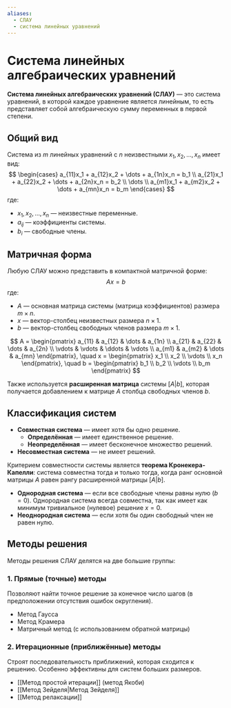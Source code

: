 ```yaml
---
aliases:
  - СЛАУ
  - система линейных уравнений
---
```

# Система линейных алгебраических уравнений

**Система линейных алгебраических уравнений (СЛАУ)** — это система уравнений, в которой каждое уравнение является линейным, то есть представляет собой алгебраическую сумму переменных в первой степени.

## Общий вид

Система из $m$ линейных уравнений с $n$ неизвестными $x_1, x_2, \dots, x_n$ имеет вид:
$$
\begin{cases}
a_{11}x_1 + a_{12}x_2 + \dots + a_{1n}x_n = b_1 \\
a_{21}x_1 + a_{22}x_2 + \dots + a_{2n}x_n = b_2 \\
\dots \\
a_{m1}x_1 + a_{m2}x_2 + \dots + a_{mn}x_n = b_m
\end{cases}
$$
где:
*   $x_1, x_2, \dots, x_n$ — неизвестные переменные.
*   $a_{ij}$ — коэффициенты системы.
*   $b_i$ — свободные члены.

## Матричная форма

Любую СЛАУ можно представить в компактной матричной форме:
$$
Ax = b
$$
где:
*   $A$ — основная матрица системы (матрица коэффициентов) размера $m \times n$.
*   $x$ — вектор-столбец неизвестных размера $n \times 1$.
*   $b$ — вектор-столбец свободных членов размера $m \times 1$.

$$
A = \begin{pmatrix}
a_{11} & a_{12} & \dots & a_{1n} \\
a_{21} & a_{22} & \dots & a_{2n} \\
\vdots & \vdots & \ddots & \vdots \\
a_{m1} & a_{m2} & \dots & a_{mn}
\end{pmatrix}, \quad
x = \begin{pmatrix}
x_1 \\ x_2 \\ \vdots \\ x_n
\end{pmatrix}, \quad
b = \begin{pmatrix}
b_1 \\ b_2 \\ \vdots \\ b_m
\end{pmatrix}
$$

Также используется **расширенная матрица** системы $[A|b]$, которая получается добавлением к матрице $A$ столбца свободных членов $b$.

## Классификация систем

*   **Совместная система** — имеет хотя бы одно решение.
    *   **Определённая** — имеет единственное решение.
    *   **Неопределённая** — имеет бесконечное множество решений.
*   **Несовместная система** — не имеет решений.

Критерием совместности системы является **теорема Кронекера-Капелли**: система совместна тогда и только тогда, когда ранг основной матрицы $A$ равен рангу расширенной матрицы $[A|b]$.

*   **Однородная система** — если все свободные члены равны нулю ($b=0$). Однородная система всегда совместна, так как имеет как минимум тривиальное (нулевое) решение $x=0$.
*   **Неоднородная система** — если хотя бы один свободный член не равен нулю.

## Методы решения

Методы решения СЛАУ делятся на две большие группы:

### 1. Прямые (точные) методы
Позволяют найти точное решение за конечное число шагов (в предположении отсутствия ошибок округления).
*   Метод Гаусса
*   Метод Крамера
*   Матричный метод (с использованием обратной матрицы)

### 2. Итерационные (приближённые) методы
Строят последовательность приближений, которая сходится к решению. Особенно эффективны для систем больших размеров.
*   [[Метод простой итерации]] (метод Якоби)
*   [[Метод Зейделя|Метод Зейделя]]
*   [[Метод релаксации]]